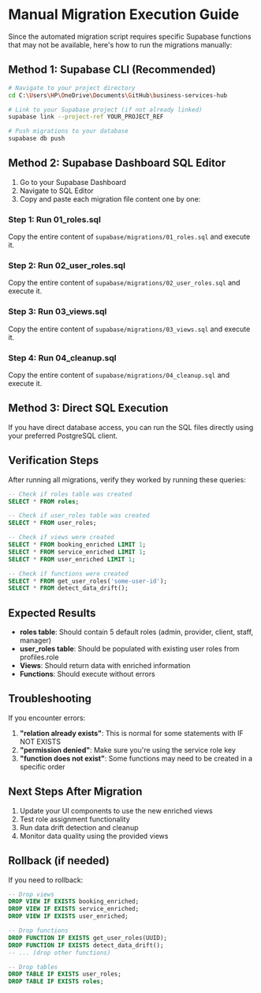 # Manual Migration Execution Guide

Since the automated migration script requires specific Supabase functions that may not be available, here's how to run the migrations manually:

## Method 1: Supabase CLI (Recommended)

```bash
# Navigate to your project directory
cd C:\Users\HP\OneDrive\Documents\GitHub\business-services-hub

# Link to your Supabase project (if not already linked)
supabase link --project-ref YOUR_PROJECT_REF

# Push migrations to your database
supabase db push
```

## Method 2: Supabase Dashboard SQL Editor

1. Go to your Supabase Dashboard
2. Navigate to SQL Editor
3. Copy and paste each migration file content one by one:

### Step 1: Run 01_roles.sql
Copy the entire content of `supabase/migrations/01_roles.sql` and execute it.

### Step 2: Run 02_user_roles.sql
Copy the entire content of `supabase/migrations/02_user_roles.sql` and execute it.

### Step 3: Run 03_views.sql
Copy the entire content of `supabase/migrations/03_views.sql` and execute it.

### Step 4: Run 04_cleanup.sql
Copy the entire content of `supabase/migrations/04_cleanup.sql` and execute it.

## Method 3: Direct SQL Execution

If you have direct database access, you can run the SQL files directly using your preferred PostgreSQL client.

## Verification Steps

After running all migrations, verify they worked by running these queries:

```sql
-- Check if roles table was created
SELECT * FROM roles;

-- Check if user_roles table was created
SELECT * FROM user_roles;

-- Check if views were created
SELECT * FROM booking_enriched LIMIT 1;
SELECT * FROM service_enriched LIMIT 1;
SELECT * FROM user_enriched LIMIT 1;

-- Check if functions were created
SELECT * FROM get_user_roles('some-user-id');
SELECT * FROM detect_data_drift();
```

## Expected Results

- **roles table**: Should contain 5 default roles (admin, provider, client, staff, manager)
- **user_roles table**: Should be populated with existing user roles from profiles.role
- **Views**: Should return data with enriched information
- **Functions**: Should execute without errors

## Troubleshooting

If you encounter errors:

1. **"relation already exists"**: This is normal for some statements with IF NOT EXISTS
2. **"permission denied"**: Make sure you're using the service role key
3. **"function does not exist"**: Some functions may need to be created in a specific order

## Next Steps After Migration

1. Update your UI components to use the new enriched views
2. Test role assignment functionality
3. Run data drift detection and cleanup
4. Monitor data quality using the provided views

## Rollback (if needed)

If you need to rollback:

```sql
-- Drop views
DROP VIEW IF EXISTS booking_enriched;
DROP VIEW IF EXISTS service_enriched;
DROP VIEW IF EXISTS user_enriched;

-- Drop functions
DROP FUNCTION IF EXISTS get_user_roles(UUID);
DROP FUNCTION IF EXISTS detect_data_drift();
-- ... (drop other functions)

-- Drop tables
DROP TABLE IF EXISTS user_roles;
DROP TABLE IF EXISTS roles;
```
